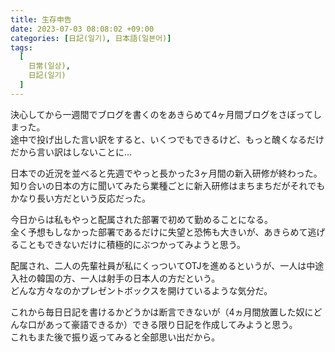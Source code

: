 ```yaml
---
title: 生存申告
date: 2023-07-03 08:08:02 +09:00
categories: [日記(일기), 日本語(일본어)]
tags:
  [
    日常(일상),
    日記(일기)
  ]
---
```

決心してから一週間でブログを書くのをあきらめて4ヶ月間ブログをさぼってしまった。<br>
途中で投げ出した言い訳をすると、いくつでもできるけど、もっと醜くなるだけだから言い訳はしないことに…<br>

日本での近況を並べると先週でやっと長かった3ヶ月間の新入研修が終わった。<br>
知り合いの日本の方に聞いてみたら業種ごとに新入研修はまちまちだがそれでもかなり長い方だという反応だった。<br>

今日からは私もやっと配属された部署で初めて勤めることになる。<br>
全く予想もしなかった部署であるだけに失望と恐怖も大きいが、あきらめて逃げることもできないだけに積極的にぶつかってみようと思う。<br>

配属され、二人の先輩社員が私にくっついてOTJを進めるというが、一人は中途入社の韓国の方、一人は射手の日本人の方だという。<br>
どんな方々なのかプレゼントボックスを開けているような気分だ。<br>

これから毎日日記を書けるかどうかは断言できないが（4ヵ月間放置した奴にどんな口があって豪語できるか）できる限り日記を作成してみようと思う。<br>
これもまた後で振り返ってみると全部思い出だから。<br>